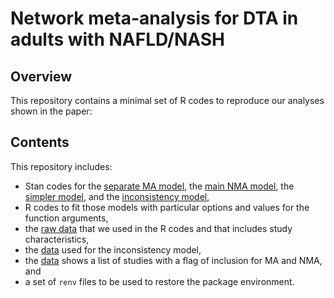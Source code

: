 # Network meta-analysis for DTA in adults with NAFLD/NASH

## Overview
This repository contains a minimal set of R codes to reproduce our analyses shown in the paper:

## Contents
This repository includes:
- Stan codes for the [separate MA model](ma_fit_supp.stan), the [main NMA model](nma_fit_main_supp.stan), the [simpler model](nma_fit_sub_supp.stan), and the [inconsistency model](nma_fit_main_inconsistency_supp.stan),
- R codes to fit those models with particular options and values for the function arguments,
- the [raw data](NMA_data_supp.xlsx) that we used in the R codes and that includes study characteristics,
- the [data](NMA_data_inconsistency.xlsx) used for the inconsistency model,
- the [data](NMAIncludedStudies.csv) shows a list of studies with a flag of inclusion for MA and NMA, and
- a set of `renv` files to be used to restore the package environment.

